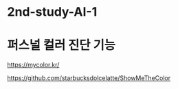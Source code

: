 # 2nd-study-AI-1

# 퍼스널 컬러 진단 기능
https://mycolor.kr/

https://github.com/starbucksdolcelatte/ShowMeTheColor
